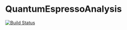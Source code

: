 # QuantumEspressoAnalysis

[![Build Status](https://github.com/rashidrafeek/QuantumEspressoAnalysis.jl/actions/workflows/CI.yml/badge.svg?branch=main)](https://github.com/rashidrafeek/QuantumEspressoAnalysis.jl/actions/workflows/CI.yml?query=branch%3Amain)
